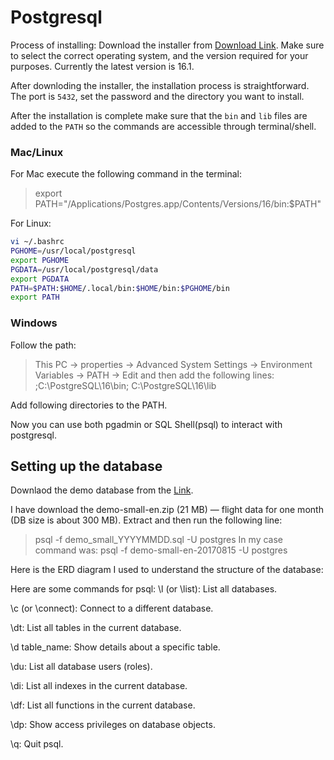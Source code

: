 # Postgresql

Process of installing:
Download the installer from [Download Link](https://www.postgresql.org/download).
Make sure to select the correct operating system, and the version required for your purposes. Currently the latest version is 16.1.

After downloding the installer, the installation process is straightforward.
The port is `5432`, set the password and the directory you want to install.

After the installation is complete make sure that the `bin` and `lib` files are added to the `PATH` so the commands are accessible through terminal/shell.

### Mac/Linux
For Mac execute the following command in the terminal:
> export PATH="/Applications/Postgres.app/Contents/Versions/16/bin:$PATH"

For Linux:
``` sh
vi ~/.bashrc
PGHOME=/usr/local/postgresql
export PGHOME
PGDATA=/usr/local/postgresql/data
export PGDATA
PATH=$PATH:$HOME/.local/bin:$HOME/bin:$PGHOME/bin
export PATH
```
### Windows
Follow the path: 
> This PC -> properties -> Advanced System Settings -> Environment Variables -> PATH -> Edit
and then add the following lines:
>  ;C:\PostgreSQL\16\bin; C:\PostgreSQL\16\lib

>
Add following directories to the PATH.


Now you can use both pgadmin or SQL Shell(psql) to interact with postgresql.

## Setting up the database
Downlaod the demo database from the [Link](https://postgrespro.com/community/demodb).

I have download the demo-small-en.zip (21 MB) — flight data for one month (DB size is about 300 MB).
Extract and then run the following line:
> psql -f demo_small_YYYYMMDD.sql -U postgres
In my case command was:
> psql -f demo-small-en-20170815 -U postgres


Here is the ERD diagram I used to understand the structure of the database:

Here are some commands for psql:
\l (or \list): List all databases.

\c (or \connect): Connect to a different database.

\dt: List all tables in the current database.

\d table_name: Show details about a specific table.

\du: List all database users (roles).

\di: List all indexes in the current database.

\df: List all functions in the current database.

\dp: Show access privileges on database objects.

\q:  Quit psql.
